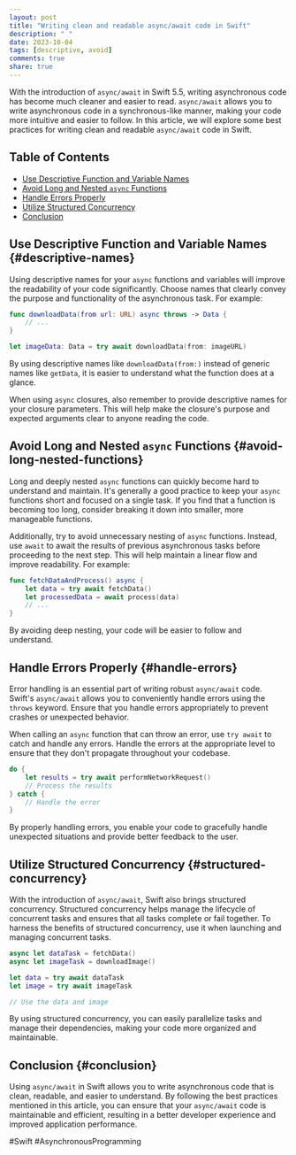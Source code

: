 ```yaml
---
layout: post
title: "Writing clean and readable async/await code in Swift"
description: " "
date: 2023-10-04
tags: [descriptive, avoid]
comments: true
share: true
---
```


With the introduction of `async/await` in Swift 5.5, writing asynchronous code has become much cleaner and easier to read. `async/await` allows you to write asynchronous code in a synchronous-like manner, making your code more intuitive and easier to follow. In this article, we will explore some best practices for writing clean and readable `async/await` code in Swift.

## Table of Contents

- [Use Descriptive Function and Variable Names](#descriptive-names)
- [Avoid Long and Nested `async` Functions](#avoid-long-nested-functions)
- [Handle Errors Properly](#handle-errors)
- [Utilize Structured Concurrency](#structured-concurrency)
- [Conclusion](#conclusion)

## Use Descriptive Function and Variable Names {#descriptive-names}

Using descriptive names for your `async` functions and variables will improve the readability of your code significantly. Choose names that clearly convey the purpose and functionality of the asynchronous task. For example:

```swift
func downloadData(from url: URL) async throws -> Data {
    // ...
}

let imageData: Data = try await downloadData(from: imageURL)
```

By using descriptive names like `downloadData(from:)` instead of generic names like `getData`, it is easier to understand what the function does at a glance.

When using `async` closures, also remember to provide descriptive names for your closure parameters. This will help make the closure's purpose and expected arguments clear to anyone reading the code.

## Avoid Long and Nested `async` Functions {#avoid-long-nested-functions}

Long and deeply nested `async` functions can quickly become hard to understand and maintain. It's generally a good practice to keep your `async` functions short and focused on a single task. If you find that a function is becoming too long, consider breaking it down into smaller, more manageable functions.

Additionally, try to avoid unnecessary nesting of `async` functions. Instead, use `await` to await the results of previous asynchronous tasks before proceeding to the next step. This will help maintain a linear flow and improve readability. For example:

```swift
func fetchDataAndProcess() async {
    let data = try await fetchData()
    let processedData = await process(data)
    // ...
}
```

By avoiding deep nesting, your code will be easier to follow and understand.

## Handle Errors Properly {#handle-errors}

Error handling is an essential part of writing robust `async/await` code. Swift's `async/await` allows you to conveniently handle errors using the `throws` keyword. Ensure that you handle errors appropriately to prevent crashes or unexpected behavior.

When calling an `async` function that can throw an error, use `try await` to catch and handle any errors. Handle the errors at the appropriate level to ensure that they don't propagate throughout your codebase.

```swift
do {
    let results = try await performNetworkRequest()
    // Process the results
} catch {
    // Handle the error
}
```

By properly handling errors, you enable your code to gracefully handle unexpected situations and provide better feedback to the user.

## Utilize Structured Concurrency {#structured-concurrency}

With the introduction of `async/await`, Swift also brings structured concurrency. Structured concurrency helps manage the lifecycle of concurrent tasks and ensures that all tasks complete or fail together. To harness the benefits of structured concurrency, use it when launching and managing concurrent tasks.

```swift
async let dataTask = fetchData()
async let imageTask = downloadImage()

let data = try await dataTask
let image = try await imageTask

// Use the data and image
```

By using structured concurrency, you can easily parallelize tasks and manage their dependencies, making your code more organized and maintainable.

## Conclusion {#conclusion}

Using `async/await` in Swift allows you to write asynchronous code that is clean, readable, and easier to understand. By following the best practices mentioned in this article, you can ensure that your `async/await` code is maintainable and efficient, resulting in a better developer experience and improved application performance.

<!--hashtags-->
#Swift #AsynchronousProgramming